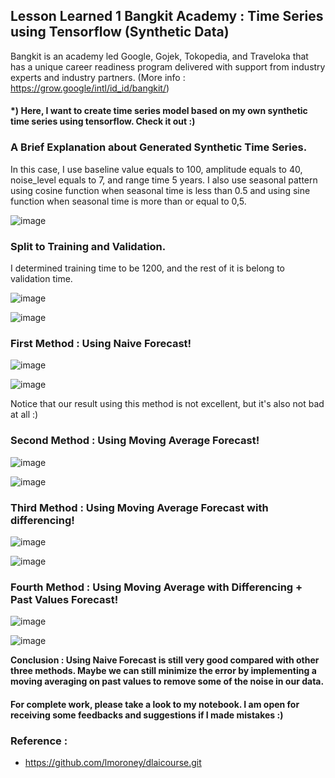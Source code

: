 ## Lesson Learned 1 Bangkit Academy : Time Series using Tensorflow      (Synthetic Data)

Bangkit is an academy led Google, Gojek, Tokopedia, and Traveloka that has a unique career readiness program delivered with support from industry experts and industry partners. (More info : https://grow.google/intl/id_id/bangkit/)

#### *) Here, I want to create time series model based on my own synthetic time series using tensorflow. Check it out :)

### A Brief Explanation about Generated Synthetic Time Series.

In this case, I use baseline value equals to 100, amplitude equals to 40, noise_level equals to 7, and range time 5 years. I also use seasonal pattern using cosine function
when seasonal time is less than 0.5 and using sine function when seasonal time is more than or equal to 0,5.

![image](https://user-images.githubusercontent.com/68768305/117802623-e7886b00-b27f-11eb-8c85-9db161c6a713.png)

### Split to Training and Validation.

I determined training time to be 1200, and the rest of it is belong to validation time.

![image](https://user-images.githubusercontent.com/68768305/117802909-38985f00-b280-11eb-84b4-a661d3c381d2.png)

![image](https://user-images.githubusercontent.com/68768305/117802978-4a7a0200-b280-11eb-9ede-e26601805257.png)

### First Method : Using Naive Forecast!

![image](https://user-images.githubusercontent.com/68768305/117803085-6c738480-b280-11eb-91cd-06071b9e68d7.png)

![image](https://user-images.githubusercontent.com/68768305/117803178-87de8f80-b280-11eb-91d8-c535a2dd4aea.png)

Notice that our result using this method is not excellent, but it's also not bad at all :)

### Second Method : Using Moving Average Forecast!

![image](https://user-images.githubusercontent.com/68768305/117803418-d2f8a280-b280-11eb-8d40-d99d9b2ebf7e.png)

![image](https://user-images.githubusercontent.com/68768305/117803471-df7cfb00-b280-11eb-85ce-71b1f3e55786.png)

### Third Method : Using Moving Average Forecast with differencing!

![image](https://user-images.githubusercontent.com/68768305/117824435-b10b1a00-b298-11eb-91b2-848066882089.png)

![image](https://user-images.githubusercontent.com/68768305/117824503-bd8f7280-b298-11eb-9364-a25f45f6efb3.png)

### Fourth Method : Using Moving Average with Differencing + Past Values Forecast!

![image](https://user-images.githubusercontent.com/68768305/117824631-da2baa80-b298-11eb-93ec-09acfd15e4e7.png)

![image](https://user-images.githubusercontent.com/68768305/117824717-e6b00300-b298-11eb-93ec-1f582a388dd7.png)

**Conclusion : Using Naive Forecast is still very good compared with other three methods. Maybe we can still minimize the error by implementing a moving averaging on past values to remove some of the noise in our data.**

#### For complete work, please take a look to my notebook. I am open for receiving some feedbacks and suggestions if I made mistakes :)

### Reference : 

* https://github.com/lmoroney/dlaicourse.git




